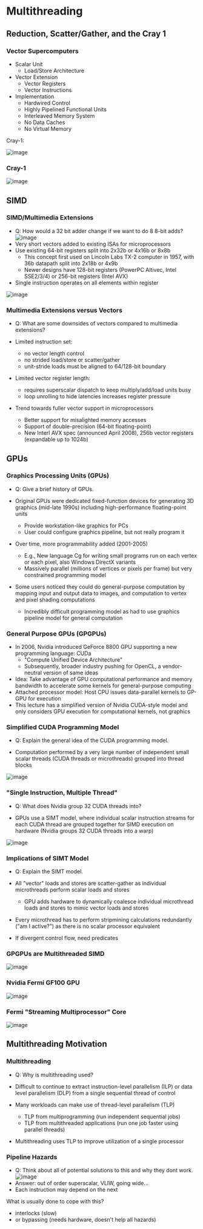 # Multithreading

## Reduction, Scatter/Gather, and the Cray 1

### Vector Supercomputers
- Scalar Unit
  - Load/Store Architecture
- Vector Extension
  - Vector Registers
  - Vector Instructions
- Implementation
  - Hardwired Control
  - Highly Pipelined Functional Units
  - Interleaved Memory System
  - No Data Caches
  - No Virtual Memory
 
Cray-1:

![image](https://github.com/coolnikitav/coding-lessons/assets/30304422/20b28a45-f77e-4c52-8316-f9439ed89cb7)

### Cray-1
![image](https://github.com/coolnikitav/coding-lessons/assets/30304422/af4b8f71-923b-4ed5-9aaa-ceac481732c3)

## SIMD
### SIMD/Multimedia Extensions
- Q: How would a 32 bit adder change if we want to do 8 8-bit adds?
![image](https://github.com/coolnikitav/coding-lessons/assets/30304422/ca864bff-674f-4a06-9efb-5190e2de8d24)
- Very short vectors added to existing ISAs for microprocessors
- Use existing 64-bit registers split into 2x32b or 4x16b or 8x8b
  - This concept first used on Lincoln Labs TX-2 computer in 1957, with 36b datapath split into 2x18b or 4x9b
  - Newer designs have 128-bit registers (PowerPC Altivec, Intel SSE2/3/4) or 256-bit registers (Intel AVX)
- Single instruction operates on all elements within register

![image](https://github.com/coolnikitav/coding-lessons/assets/30304422/c603091f-c47e-4d79-a3ac-effc0a9ba8f2)

### Multimedia Extensions versus Vectors
- Q: What are some downsides of vectors compared to multimedia extensions?
  
- Limited instruction set:
  - no vector length control
  - no strided load/store or scatter/gather
  - unit-stride loads must be aligned to 64/128-bit boundary
- Limited vector register length:
  - requires superscalar dispatch to keep multiply/add/load units busy
  - loop unrolling to hide latencies increases register pressure
- Trend towards fuller vector support in microprocessors
  - Better support for misalighted memory accesses
  - Support of double-precision (64-bit floating-point)
  - New Interl AVX spec (announced April 2008), 256b vector registers (expandable up to 1024b)
 
## GPUs
### Graphics Processing Units (GPUs)
- Q: Give a brief history of GPUs.
  
- Original GPUs were dedicated fixed-function devices for generating 3D graphics (mid-late 1990s) including high-performance floating-point units
  - Provide workstation-like graphics for PCs
  - User could configure graphics pipeline, but not really program it
- Over time, more programmability added (2001-2005)
  - E.g., New language Cg for writing small programs run on each vertex or each pixel, also Windows DirectX variants
  - Massively parallel (millions of vertices or pixels per frame) but very constrained programming model
- Some users noticed they could do general-purpose computation by mapping input and output data to images, and computation to vertex and pixel shading computations
  - Incredibly difficult programming model as had to use graphics pipeline model for general computation

### General Purpose GPUs (GPGPUs)
- In 2006, Nvidia introduced GeForce 8800 GPU supporting a new programming language: CUDa
  - "Compute Unified Device Architecture"
  - Subsequently, broader industry pushing for OpenCL, a vendor-neutral version of same ideas
- Idea: Take advantage of GPU computational performance and memory bandwidth to accelerate some kernels for general-purpose computing
- Attached processor model: Host CPU issues data-parallel kernels to GP-GPU for execution
- This lecture has a simplified version of Nvidia CUDA-style model and only considers GPU execution for computational kernels, not graphics

### Simplified CUDA Programming Model
- Q: Explain the general idea of the CUDA programming model.
  
- Computation performed by a very large number of independent small scalar threads (CUDA threads or microthreads) grouped into thread blocks

![image](https://github.com/coolnikitav/coding-lessons/assets/30304422/32d2f900-809f-41dd-b304-cf4266a65532)

### "Single Instruction, Multiple Thread"
- Q: What does Nvidia group 32 CUDA threads into?
  
- GPUs use a SIMT model, where individual scalar instruction streams for each CUDA thread are grouped together for SIMD execution on hardware (Nvidia groups 32 CUDA threads into a warp)

![image](https://github.com/coolnikitav/coding-lessons/assets/30304422/01e2fd0b-8312-4018-ae3b-eee7297209c2)

### Implications of SIMT Model
- Q: Explain the SIMT model.

  
- All "vector" loads and stores are scatter-gather as individual microthreads perform scalar loads and stores
  - GPU adds hardware to dynamically coalesce individual microthread loads and stores to mimic vector loads and stores
- Every microthread has to perform stripmining calculations redundantly ("am I active?") as there is no scalar processor equivalent
- If divergent control flow, need predicates

### GPGPUs are Multithreaded SIMD
![image](https://github.com/coolnikitav/coding-lessons/assets/30304422/d564abac-eb2d-43ff-ac51-be30940e2827)

### Nvidia Fermi GF100 GPU
![image](https://github.com/coolnikitav/coding-lessons/assets/30304422/84185c06-9d6b-47c0-886f-0f5417d2b1d9)

### Fermi "Streaming Multiprocessor" Core
![image](https://github.com/coolnikitav/coding-lessons/assets/30304422/f1fe334b-203e-4316-b661-8733818c07e1)

## Multithreading Motivation
### Multithreading
- Q: Why is multithreading used?
  
- Difficult to continue to extract instruction-level parallelism (ILP) or data level parallelism (DLP) from a single sequential thread of control
- Many workloads can make use of thread-level parallelism (TLP)
  - TLP from multiprogramming (run independent sequential jobs)
  - TLP from multithreaded applications (run one job faster using parallel threads)
- Multithreading uses TLP to improve utilization of a single processor

### Pipeline Hazards
- Q: Think about all of potential solutions to this and why they dont work.
![image](https://github.com/coolnikitav/coding-lessons/assets/30304422/d2cf6279-615a-4fa6-93a9-cccdaa675e0f)
- Answer: out of order superscalar, VLIW, going wide...
- Each instruction may depend on the next

What is usually done to cope with this?
- interlocks (slow)
- or bypassing (needs hardware, doesn't help all hazards)
